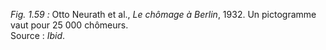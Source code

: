 *Fig. 1.59 :* Otto Neurath et al., *Le chômage à Berlin*, 1932. Un pictogramme vaut pour 25 000 chômeurs.  
Source : *Ibid*.